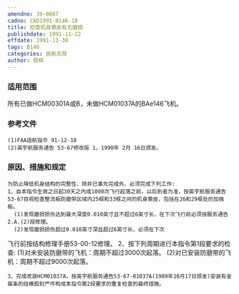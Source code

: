 ```yaml
---
amendno: 39-0687
cadno: CAD1991-B146-10
title: 检查机身蒙皮有无磨损
publishdate: 1991-11-22
effdate: 1991-11-30
tags: B146
categories: 民航总局
author: 程辉
---
```


### 适用范围 
所有已做HCM00301A或B，未做HCM01037A的BAe146飞机。

<!--more-->
### 参考文件
    (1)FAA适航指令 91-12-18 
    (2)英宇航服务通告 53-67修改版 1，1990年 2月 16日颁发。

### 原因、措施和规定 
    为防止降低机身结构的完整性，除非已事先完成外，必须完成下列工作: 
    1、自本指令生效之日起30天之内或1000次飞行起落之前，以后到者为准，按英宇航服务通告53-67目视检查整流板防磨带区域内25框和33框之间的机身蒙皮，包括在26和29框处的加强板。 
      (1)发现磨损损伤达到最大深度0.010英寸且不超过6英寸长，在下次飞行前必须按服务通告2.A.(2)段修理。 
      (2)发现磨损损伤超过0.010英寸深且超过6英寸长，必须在下次
飞行前按结构修理手册53-00-12修理。    2、按下列周期进行本指令第1段要求的检查: 
      (1)对未安装防磨带的飞机：周期不超过3000次起落。 
      (2)对已安装防磨带的飞机：周期不超过9000次起落。 

  
    3、完成改装HCM01037A，按英宇航服务通告53-67-01037A(1989年10月17日颁发)安装有金属条的硅橡胶封严件构成本指令第2段要求的重复检查的最终措施。
